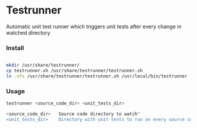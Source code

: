 # Testrunner
Automatic unit test runner which triggers unit tests after every change in watched directory

### Install

```bash

mkdir /usr/share/testrunner/
cp testrunner.sh /usr/share/testrunner/testrunner.sh
ln -nfs /usr/share/testrunner/testrunner.sh /usr/local/bin/testrunner
```

### Usage

``` bash
testrunner <source_code_dir> <unit_tests_dir>

<source_code_dir>	Source code directory to watch"
<unit_tests_dir>	Directory with unit tests to run on every source code change

```

